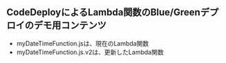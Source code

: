 ## CodeDeployによるLambda関数のBlue/Greenデプロイのデモ用コンテンツ
- myDateTimeFunction.jsは、現在のLambda関数
- myDateTimeFunction.js.v2は、更新したLambda関数

